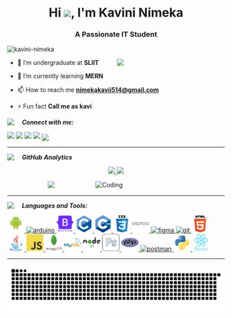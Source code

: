<h1 align="center">Hi <img src="https://media.giphy.com/media/hvRJCLFzcasrR4ia7z/giphy.gif" width="35">, I'm Kavini Nimeka</h1>
<h3 align="center">A Passionate IT Student</h3>

<p align="left"> <img src="https://komarev.com/ghpvc/?username=kavini-nimeka&label=Profile%20views&color=0e75b6&style=flat" alt="kavini-nimeka" /> </p> 
<img align="right" src = "https://github.com/7oSkaaa/7oSkaaa/blob/main/Images/about_me.gif?raw=true" width = 250px>

- 🔭 I’m undergraduate at **SLIIT**

- 🌱 I’m currently learning **MERN**

- 📫 How to reach me **nimekakavii514@gmail.com**

- ⚡ Fun fact **Call me as kavi**

<img src="https://media.giphy.com/media/iY8CRBdQXODJSCERIr/giphy.gif" align="left" width="30px">&nbsp;***Connect with me:***
<p align="left">
<a href="https://www.linkedin.com/in/kavini nimeka/"><img src="https://img.shields.io/badge/-Kavini%20Nimeka-0077B5?style=flat&logo=Linkedin&logoColor=white"/></a>
<a href="https://www.facebook.com/kavini nimeka"><img src="https://img.shields.io/badge/-Kavini Nimeka-1877F2?style=flat&logo=Facebook&logoColor=white"/></a>
<a href="https://www.instagram.com/kavii_514/"><img src="https://img.shields.io/badge/-kavii_514-E4405F?style=flat&logo=Instagram&logoColor=white"/></a>
<a href="mailto:nimekakavii514@gmail.com"><img src="https://img.shields.io/badge/-Kavini Nimeka-D14836?style=flat&logo=Gmail&logoColor=white"/></a>
<a href="https://www.hackerrank.com/kavini nimeka" target="blank"><img align="center" src="https://img.shields.io/badge/-Kavini Nimeka-islamicgreen?style=flat&logo=HackerRank&logoColor=black" /></a>
</p>

---
<img src="https://media.giphy.com/media/iY8CRBdQXODJSCERIr/giphy.gif" align="left" width="30px">&nbsp;***GitHub Analytics*** 

<p align="center">
  <a href="https://github.com/Kavini-Nimeka">
    <img height="180em" src="https://github-readme-stats-eight-theta.vercel.app/api?username=Kavini-Nimeka&show_icons=true&theme=algolia&include_all_commits=true&count_private=true"/>
  </a>
  <a href="https://github.com/Kavini-Nimeka">
    <img height="180em" src="https://github-readme-stats-eight-theta.vercel.app/api/top-langs/?username=Kavini-Nimeka&layout=compact&langs_count=8&theme=algolia"/>
  </a>
</p>
<img align="right" alt="Coding" width="300" src="https://cdn.dribbble.com/users/1277312/screenshots/14733298/media/39b1045e593737587dd60e42c8422d1f.gif" >

<p align="center">
  <img height="180em" src="https://github-readme-streak-stats.herokuapp.com/?user=Kavini-Nimeka&theme=dark&hide_border=true"/>
</p>

---
<img src="https://media.giphy.com/media/iY8CRBdQXODJSCERIr/giphy.gif" align="left"  width="30px">&nbsp;***Languages and Tools:***
<p align="left"> <a href="https://developer.android.com" target="_blank" rel="noreferrer"> <img src="https://raw.githubusercontent.com/devicons/devicon/master/icons/android/android-original-wordmark.svg" alt="android" width="40" height="40"/> </a> <a href="https://www.arduino.cc/" target="_blank" rel="noreferrer"> <img src="https://cdn.worldvectorlogo.com/logos/arduino-1.svg" alt="arduino" width="40" height="40"/> </a> <a href="https://getbootstrap.com" target="_blank" rel="noreferrer"> <img src="https://raw.githubusercontent.com/devicons/devicon/master/icons/bootstrap/bootstrap-plain-wordmark.svg" alt="bootstrap" width="40" height="40"/> </a> <a href="https://www.cprogramming.com/" target="_blank" rel="noreferrer"> <img src="https://raw.githubusercontent.com/devicons/devicon/master/icons/c/c-original.svg" alt="c" width="40" height="40"/> </a> <a href="https://www.w3schools.com/cpp/" target="_blank" rel="noreferrer"> <img src="https://raw.githubusercontent.com/devicons/devicon/master/icons/cplusplus/cplusplus-original.svg" alt="cplusplus" width="40" height="40"/> </a> <a href="https://www.w3schools.com/css/" target="_blank" rel="noreferrer"> <img src="https://raw.githubusercontent.com/devicons/devicon/master/icons/css3/css3-original-wordmark.svg" alt="css3" width="40" height="40"/> </a> <a href="https://expressjs.com" target="_blank" rel="noreferrer"> <img src="https://raw.githubusercontent.com/devicons/devicon/master/icons/express/express-original-wordmark.svg" alt="express" width="40" height="40"/> </a> <a href="https://www.figma.com/" target="_blank" rel="noreferrer"> <img src="https://www.vectorlogo.zone/logos/figma/figma-icon.svg" alt="figma" width="40" height="40"/> </a> <a href="https://git-scm.com/" target="_blank" rel="noreferrer"> <img src="https://www.vectorlogo.zone/logos/git-scm/git-scm-icon.svg" alt="git" width="40" height="40"/> </a> <a href="https://www.w3.org/html/" target="_blank" rel="noreferrer"> <img src="https://raw.githubusercontent.com/devicons/devicon/master/icons/html5/html5-original-wordmark.svg" alt="html5" width="40" height="40"/> </a> <a href="https://www.java.com" target="_blank" rel="noreferrer"> <img src="https://raw.githubusercontent.com/devicons/devicon/master/icons/java/java-original.svg" alt="java" width="40" height="40"/> </a> <a href="https://developer.mozilla.org/en-US/docs/Web/JavaScript" target="_blank" rel="noreferrer"> <img src="https://raw.githubusercontent.com/devicons/devicon/master/icons/javascript/javascript-original.svg" alt="javascript" width="40" height="40"/> </a> <a href="https://www.mongodb.com/" target="_blank" rel="noreferrer"> <img src="https://raw.githubusercontent.com/devicons/devicon/master/icons/mongodb/mongodb-original-wordmark.svg" alt="mongodb" width="40" height="40"/> </a> <a href="https://www.mysql.com/" target="_blank" rel="noreferrer"> <img src="https://raw.githubusercontent.com/devicons/devicon/master/icons/mysql/mysql-original-wordmark.svg" alt="mysql" width="40" height="40"/> </a> <a href="https://nodejs.org" target="_blank" rel="noreferrer"> <img src="https://raw.githubusercontent.com/devicons/devicon/master/icons/nodejs/nodejs-original-wordmark.svg" alt="nodejs" width="40" height="40"/> </a> <a href="https://www.photoshop.com/en" target="_blank" rel="noreferrer"> <img src="https://raw.githubusercontent.com/devicons/devicon/master/icons/photoshop/photoshop-line.svg" alt="photoshop" width="40" height="40"/> </a> <a href="https://www.php.net" target="_blank" rel="noreferrer"> <img src="https://raw.githubusercontent.com/devicons/devicon/master/icons/php/php-original.svg" alt="php" width="40" height="40"/> </a> <a href="https://postman.com" target="_blank" rel="noreferrer"> <img src="https://www.vectorlogo.zone/logos/getpostman/getpostman-icon.svg" alt="postman" width="40" height="40"/> </a> <a href="https://www.python.org" target="_blank" rel="noreferrer"> <img src="https://raw.githubusercontent.com/devicons/devicon/master/icons/python/python-original.svg" alt="python" width="40" height="40"/> </a> <a href="https://reactjs.org/" target="_blank" rel="noreferrer"> <img src="https://raw.githubusercontent.com/devicons/devicon/master/icons/react/react-original-wordmark.svg" alt="react" width="40" height="40"/> </a> </p>

---
<p align = "center">
	<img src = "https://github.com/7oSkaaa/7oSkaaa/blob/output/github-contribution-grid-snake.svg?" alt = "Snake Game"/>
</p>

